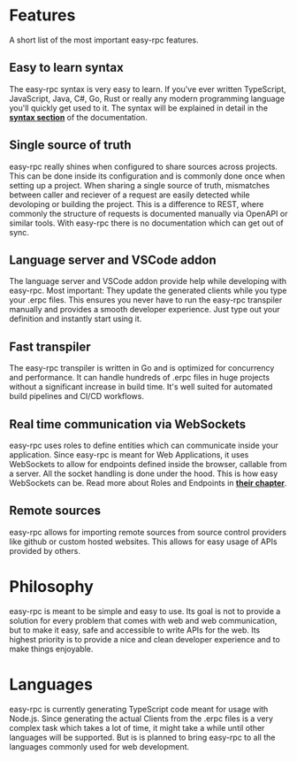 # Features
A short list of the most important easy-rpc features.
## Easy to learn syntax
The easy-rpc syntax is very easy to learn. If you've ever written TypeScript, JavaScript, Java, C#, Go, Rust or really any modern programming language you'll quickly get used to it. The syntax will be explained in detail in the **[syntax section](/easy-rpc-docs/2🖋%EF%B8%8F%20Syntax/)** of the documentation.

## Single source of truth
easy-rpc really shines when configured to share sources across projects. This can be done inside its configuration and is commonly done once when setting up a project. When sharing a single source of truth, mismatches between caller and reciever of a request are easily detected while devoloping or building the project. This is a difference to REST, where commonly the structure of requests is documented manually via OpenAPI or similar tools. With easy-rpc there is no documentation which can get out of sync.

## Language server and VSCode addon
The language server and VSCode addon provide help while developing with easy-rpc. Most important: They update the generated clients while you type your .erpc files. This ensures you never have to run the easy-rpc transpiler manually and provides a smooth developer experience. Just type out your definition and instantly start using it.

## Fast transpiler
The easy-rpc transpiler is written in Go and is optimized for concurrency and performance. It can handle hundreds of .erpc files in huge projects without a significant increase in build time. It's well suited for automated build pipelines and CI/CD workflows.

## Real time communication via WebSockets
easy-rpc uses roles to define entities which can communicate inside your application. Since easy-rpc is meant for Web Applications, it uses WebSockets to allow for endpoints defined inside the browser, callable from a server. All the socket handling is done under the hood. This is how easy WebSockets can be. Read more about Roles and Endpoints in **[their chapter](/easy-rpc-docs/2🎭%20Roles%20and%20Endpoints/)**.

## Remote sources
easy-rpc allows for importing remote sources from source control providers like github or custom hosted websites. This allows for easy usage of APIs provided by others.

# Philosophy
easy-rpc is meant to be simple and easy to use. Its goal is not to provide a solution for every problem that comes with web and web communication, but to make it easy, safe and accessible to write APIs for the web. Its highest priority is to provide a nice and clean developer experience and to make things enjoyable.

# Languages
easy-rpc is currently generating TypeScript code meant for usage with Node.js. Since generating the actual Clients from the .erpc files is a very complex task which takes a lot of time, it might take a while until other languages will be supported. But is is planned to bring easy-rpc to all the languages commonly used for web development.